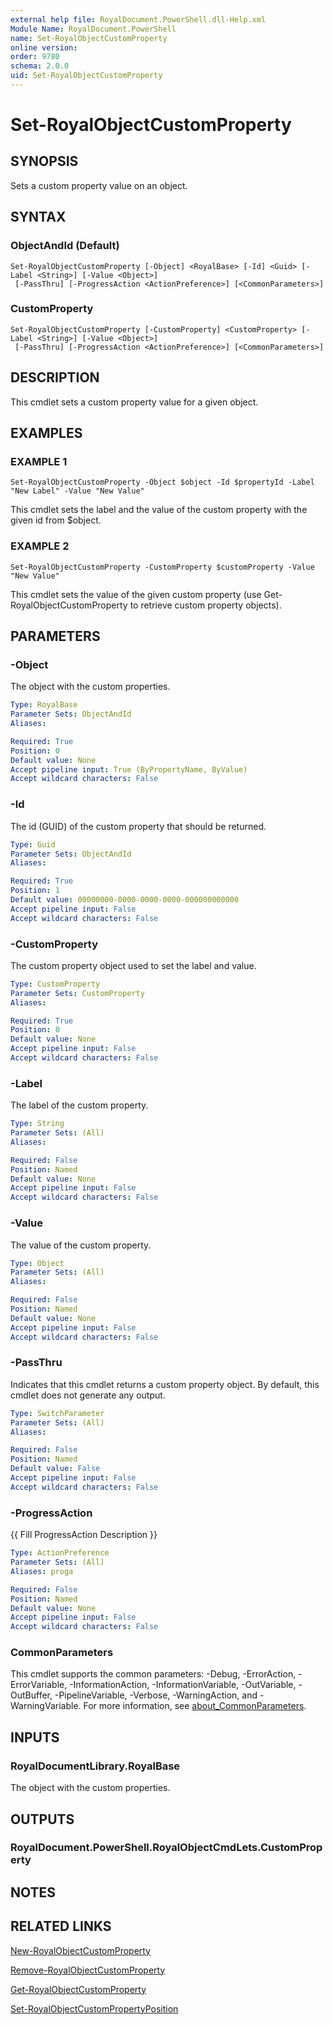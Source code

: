 ```yaml
---
external help file: RoyalDocument.PowerShell.dll-Help.xml
Module Name: RoyalDocument.PowerShell
name: Set-RoyalObjectCustomProperty
online version:
order: 9780
schema: 2.0.0
uid: Set-RoyalObjectCustomProperty
---
```


# Set-RoyalObjectCustomProperty

## SYNOPSIS
Sets a custom property value on an object.

## SYNTAX

### ObjectAndId (Default)
```
Set-RoyalObjectCustomProperty [-Object] <RoyalBase> [-Id] <Guid> [-Label <String>] [-Value <Object>]
 [-PassThru] [-ProgressAction <ActionPreference>] [<CommonParameters>]
```

### CustomProperty
```
Set-RoyalObjectCustomProperty [-CustomProperty] <CustomProperty> [-Label <String>] [-Value <Object>]
 [-PassThru] [-ProgressAction <ActionPreference>] [<CommonParameters>]
```

## DESCRIPTION
This cmdlet sets a custom property value for a given object.

## EXAMPLES

### EXAMPLE 1
```
Set-RoyalObjectCustomProperty -Object $object -Id $propertyId -Label "New Label" -Value "New Value"
```

This cmdlet sets the label and the value of the custom property with the given id from $object.

### EXAMPLE 2
```
Set-RoyalObjectCustomProperty -CustomProperty $customProperty -Value "New Value"
```

This cmdlet sets the value of the given custom property (use Get-RoyalObjectCustomProperty to retrieve custom property objects).

## PARAMETERS

### -Object
The object with the custom properties.

```yaml
Type: RoyalBase
Parameter Sets: ObjectAndId
Aliases:

Required: True
Position: 0
Default value: None
Accept pipeline input: True (ByPropertyName, ByValue)
Accept wildcard characters: False
```

### -Id
The id (GUID) of the custom property that should be returned.

```yaml
Type: Guid
Parameter Sets: ObjectAndId
Aliases:

Required: True
Position: 1
Default value: 00000000-0000-0000-0000-000000000000
Accept pipeline input: False
Accept wildcard characters: False
```

### -CustomProperty
The custom property object used to set the label and value.

```yaml
Type: CustomProperty
Parameter Sets: CustomProperty
Aliases:

Required: True
Position: 0
Default value: None
Accept pipeline input: False
Accept wildcard characters: False
```

### -Label
The label of the custom property.

```yaml
Type: String
Parameter Sets: (All)
Aliases:

Required: False
Position: Named
Default value: None
Accept pipeline input: False
Accept wildcard characters: False
```

### -Value
The value of the custom property.

```yaml
Type: Object
Parameter Sets: (All)
Aliases:

Required: False
Position: Named
Default value: None
Accept pipeline input: False
Accept wildcard characters: False
```

### -PassThru
Indicates that this cmdlet returns a custom property object.
By default, this cmdlet does not generate any output.

```yaml
Type: SwitchParameter
Parameter Sets: (All)
Aliases:

Required: False
Position: Named
Default value: False
Accept pipeline input: False
Accept wildcard characters: False
```

### -ProgressAction
{{ Fill ProgressAction Description }}

```yaml
Type: ActionPreference
Parameter Sets: (All)
Aliases: proga

Required: False
Position: Named
Default value: None
Accept pipeline input: False
Accept wildcard characters: False
```

### CommonParameters
This cmdlet supports the common parameters: -Debug, -ErrorAction, -ErrorVariable, -InformationAction, -InformationVariable, -OutVariable, -OutBuffer, -PipelineVariable, -Verbose, -WarningAction, and -WarningVariable. For more information, see [about_CommonParameters](http://go.microsoft.com/fwlink/?LinkID=113216).

## INPUTS

### RoyalDocumentLibrary.RoyalBase
The object with the custom properties.

## OUTPUTS

### RoyalDocument.PowerShell.RoyalObjectCmdLets.CustomProperty
## NOTES

## RELATED LINKS

[New-RoyalObjectCustomProperty]()

[Remove-RoyalObjectCustomProperty]()

[Get-RoyalObjectCustomProperty]()

[Set-RoyalObjectCustomPropertyPosition]()

